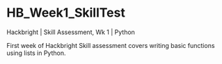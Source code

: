 # HB_Week1_SkillTest
Hackbright | Skill Assessment, Wk 1 | Python

First week of Hackbright
Skill assessment covers writing basic functions using lists in Python. 

